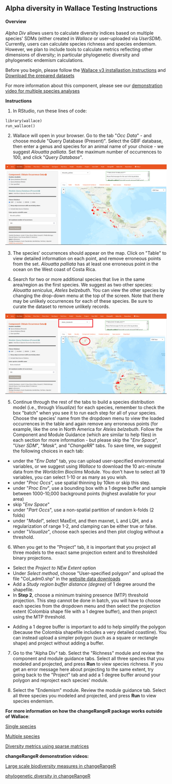 ## Alpha diversity in Wallace Testing Instructions

#### Overview
  *Alpha Div* allows users to calculate diversity indices based on multiple species' SDMs (either created in *Wallace* or user-uploaded via *UserSDM*). Currently, users can calculate species richness and species endemism. However, we plan to include tools to calculate metrics reflecting other dimensions of diversity; in particular phylogenetic diversity and phylogenetic endemism calculations.

Before you begin, please follow the [Wallace v3 installastion instructions](installation_instructions.md) and [Download the prepared datasets](Data.md)

For more information about this component, please see our [demonstration video for multiple species analyses](https://youtu.be/eXqyctCFJ0U)


**Instructions**

1. In RStudio, run these lines of code:
```{r}
library(wallace)
run_wallace()
```

2. Wallace will open in your browser. Go to the tab "*Occ Data*" - and choose module "Query Database (Present)". Select the GBIF database, then enter a genus and species for an animal name of your choice - we suggest *Alouatta palliata*. Set the maximum number of occurrences to 100, and click "*Query Database*".

  ![Downloading occurrence data in *Wallace*](img/crrStep2.PNG)

3. The species' occurrences should appear on the map. Click on "Table" to view detailed information on each point, and remove erroneous points from the set. *Alouatta palliata* has at least one erroneous point in the ocean on the West coast of Costa Rica.

4. Search for two or more additional species that live in the same area/region as the first species. We suggest as two other species: *Alouatta seniculus*, *Ateles belzebuth*. You can view the other species by changing the drop-down menu at the top of the screen. Note that there may be unlikely occurrences for each of these species. Be sure to curate the dataset to remove unlikely records.

![Using the multispecies functions](img/crrStep4.PNG)

5. Continue through the rest of the tabs to build a species distribution model (i.e., through *Visualize*) for each species, remember to check the box "batch" when you see it to run each step for all of your species.  Choose the species' name from the dropdown menu to view the loaded occurrences in the table and again remove any erroneous points (for example, like the one in North America for *Ateles belzebuth*. 
Follow the Component and Module Guidance (which are similar to help files) in each section for more information - but please skip the "*Env Space*", "*User SDM*", "*Mask*", and "*ChangeRR*" tabs.
To save time, we suggest the following choices in each tab:

- under the "*Env Data*" tab, you can upload user-specified environmental variables, or we suggest using *Wallace* to download the 10 arc-minute data from the *Worldclim Bioclims* Module. You don't have to select all 19 variables, you can select 1-10 or as many as you wish.
- under "*Proc Occs*", use spatial thinning by 10km or skip this step.
- under "*Proc Env*", use a bounding box with a 1 degree buffer and sample between 1000-10,000 background points (highest available for your area)
- skip "*Env Space*"
- under "*Part Occs*", use a non-spatial partition of random k-folds (2 folds)
- under "*Model*", select MaxEnt, and then maxnet, L and LQH, and a regularization of range 1-2, and clamping can be either true or false.
- under "*Visualize*", choose each species and then plot cloglog without a threshold. 

6. When you get to the "Project" tab, it is important that you project all three models to the exact same projection extent and to thresholded binary projections. <br>
* Select the *Project to NEw Extent* option
* Under *Select method*, choose "User-specified polygon" and upload the file "Col_adm0.shp" in the [website data downloads](Data.md)
* Add a *Study region buffer distance (degree)* of 1 degree around the shapefile.
* In **Step 2**, choose a minimum training presence (MTP) threshold projection. This step cannot be done in batch, you will have to choose each species from the dropdown menu and then select the projection extent (Colombia shape file with a 1 degree buffer), and then project using the MTP threshold.

- Adding a 1 degree buffer is important to add to help simplify the polygon (because the Colombia shapefile includes a very detailed coastline). You can instead upload a simpler polygon (such as a square or rectangle shape) and project without adding a buffer.

7. Go to the "Alpha Div" tab. Select the "Richness" module and review the component and module guidance tabs. Select all three species that you modeled and projected, and press **Run** to view species richness. If you get an error message here about projecting to the same extent, try going back to the "Project" tab and add a 1 degree buffer around your polygon and reproject each species' module.

8. Select the "Endemism" module. Review the module guidance tab. Select all three species you modeled and projected, and press **Run** to view species endemism.


**For more information on how the changeRangeR package works outside of Wallace**:

[Single species](pdf/singleSpeciesMetrics.pdf)

[Multiple species](pdf/BiodivMetrics.pdf)

[Diversity metrics using sparse matrices](pdf/Diversity_Metrics_Using_Sparse_Matrices.pdf)

**changeRangeR demonstration videos:**

[Large scale biodiversity measures in changeRangeR](https://youtu.be/Hn5fm6XO7tg)

[phylogenetic diversity in changeRangeR](https://youtu.be/yJee8TVBGEs)
